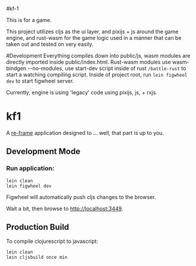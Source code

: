 #kf-1

This is for a game.

This project utilizes cljs as the ui layer, and pixijs + js around the game engine, and rust-wasm for the game logic used in a manner that can be taken out and tested on very easily.

#Development
Everything compiles down into public/js, wasm modules are directly imported inside public/index.html.
Rust-wasm modules use wasm-bindgen --no-modules, use start-dev script inside of rust `/battle-rust` to start a watching compiling script.
Inside of project root, run `lein figwheel dev` to start figwheel server.

Currently, engine is using 'legacy' code using pixijs, js, + rxjs.

# kf1

A [re-frame](https://github.com/Day8/re-frame) application designed to ... well, that part is up to you.

## Development Mode

### Run application:

```
lein clean
lein figwheel dev
```

Figwheel will automatically push cljs changes to the browser.

Wait a bit, then browse to [http://localhost:3449](http://localhost:3449).

## Production Build


To compile clojurescript to javascript:

```
lein clean
lein cljsbuild once min
```
